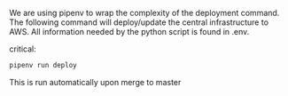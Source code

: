 We are using pipenv to wrap the complexity of the deployment command. The following command will deploy/update the central infrastructure to AWS. All information needed by the python script is found in .env. 

critical:
```powershell
pipenv run deploy
```

This is run automatically upon merge to master